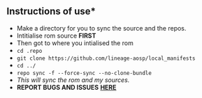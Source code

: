 ## Instructions of use*

 

 - Make a directory for you to sync the source and the repos.
 - Intitialise rom source **FIRST**
 - Then got to where you intialised the rom 
 - `cd .repo`
 - `git clone https://github.com/lineage-aosp/local_manifests`
 - `cd ../`
 - `repo sync -f --force-sync --no-clone-bundle`
 - *This will sync the rom and my sources.*
 - **REPORT BUGS AND ISSUES** [**HERE**](https://github.com/lineage-aosp/bug-changelog)

